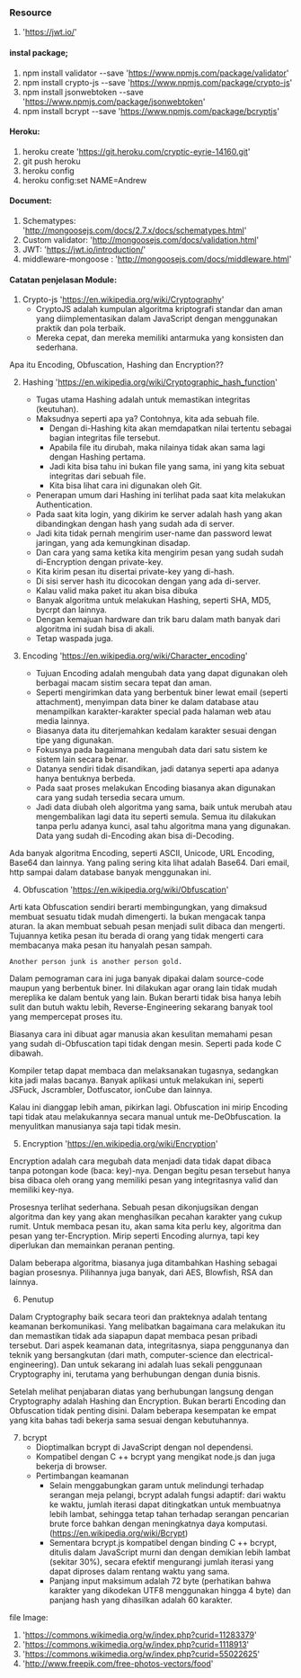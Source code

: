### Resource

1. 'https://jwt.io/'

#### instal package;
1. npm install validator --save 'https://www.npmjs.com/package/validator'
2. npm install crypto-js --save 'https://www.npmjs.com/package/crypto-js'
3. npm install jsonwebtoken --save 'https://www.npmjs.com/package/jsonwebtoken'
4. npm install bcrypt --save 'https://www.npmjs.com/package/bcryptjs'

#### Heroku: 
1. heroku create 'https://git.heroku.com/cryptic-eyrie-14160.git'
2. git push heroku
3. heroku config
4. heroku config:set NAME=Andrew

#### Document:
1. Schematypes: 'http://mongoosejs.com/docs/2.7.x/docs/schematypes.html'
2. Custom validator: 'http://mongoosejs.com/docs/validation.html'
3. JWT: 'https://jwt.io/introduction/'
4. middleware-mongoose : 'http://mongoosejs.com/docs/middleware.html'

#### Catatan penjelasan Module:
1. Crypto-js 'https://en.wikipedia.org/wiki/Cryptography'
    - CryptoJS adalah kumpulan algoritma kriptografi standar dan aman yang diimplementasikan dalam JavaScript dengan menggunakan praktik dan pola terbaik. 
    - Mereka cepat, dan mereka memiliki antarmuka yang konsisten dan sederhana.

Apa itu Encoding, Obfuscation, Hashing dan Encryption??

2. Hashing 'https://en.wikipedia.org/wiki/Cryptographic_hash_function'
    - Tugas utama Hashing adalah untuk memastikan integritas (keutuhan). 
    - Maksudnya seperti apa ya? Contohnya, kita ada sebuah file. 
        - Dengan di-Hashing kita akan memdapatkan nilai tertentu sebagai bagian integritas file tersebut. 
        - Apabila file itu dirubah, maka nilainya tidak akan sama lagi dengan Hashing pertama. 
        - Jadi kita bisa tahu ini bukan file yang sama, ini yang kita sebuat integritas dari sebuah file. 
        - Kita bisa lihat cara ini digunakan oleh Git.
    - Penerapan umum dari Hashing ini terlihat pada saat kita melakukan Authentication. 
    - Pada saat kita login, yang dikirim ke server adalah hash yang akan dibandingkan dengan hash yang sudah ada di server. 
    - Jadi kita tidak pernah mengirim user-name dan password lewat jaringan, yang ada kemungkinan disadap.
    - Dan cara yang sama ketika kita mengirim pesan yang sudah sudah di-Encryption dengan private-key. 
    - Kita kirim pesan itu disertai private-key yang di-hash. 
    - Di sisi server hash itu dicocokan dengan yang ada di-server. 
    - Kalau valid maka paket itu akan bisa dibuka
    - Banyak algoritma untuk melakukan Hashing, seperti SHA, MD5, bycrpt dan lainnya. 
    - Dengan kemajuan hardware dan trik baru dalam math banyak dari algoritma ini sudah bisa di akali. 
    - Tetap waspada juga.

3. Encoding 'https://en.wikipedia.org/wiki/Character_encoding'

    - Tujuan Encoding adalah mengubah data yang dapat digunakan oleh berbagai macam sistim secara tepat dan aman.
    - Seperti mengirimkan data yang berbentuk biner lewat email (seperti attachment), menyimpan data biner ke dalam database atau menampilkan karakter-karakter special pada halaman web atau media lainnya. 
    - Biasanya data itu diterjemahkan kedalam karakter sesuai dengan tipe yang digunakan.
    - Fokusnya pada bagaimana mengubah data dari satu sistem ke sistem lain secara benar. 
    - Datanya sendiri tidak disandikan, jadi datanya seperti apa adanya hanya bentuknya berbeda. 
    - Pada saat proses melakukan Encoding biasanya akan digunakan cara yang sudah tersedia secara umum. 
    - Jadi data diubah oleh algoritma yang sama, baik untuk merubah atau mengembalikan lagi data itu seperti semula. Semua itu dilakukan tanpa perlu adanya kunci, asal tahu algoritma mana yang digunakan. Data yang sudah di-Encoding akan bisa di-Decoding.

Ada banyak algoritma Encoding, seperti ASCII, Unicode, URL Encoding, Base64 dan lainnya. Yang paling sering kita lihat adalah Base64. Dari email, http sampai dalam database banyak menggunakan ini.

4. Obfuscation 'https://en.wikipedia.org/wiki/Obfuscation'

Arti kata Obfuscation sendiri berarti membingungkan, yang dimaksud membuat sesuatu tidak mudah dimengerti. Ia bukan mengacak tanpa aturan. Ia akan membuat sebuah pesan menjadi sulit dibaca dan mengerti. Tujuannya ketika pesan itu berada di orang yang tidak mengerti cara membacanya maka pesan itu hanyalah pesan sampah.

    Another person junk is another person gold.

Dalam pemograman cara ini juga banyak dipakai dalam source-code maupun yang berbentuk biner. Ini dilakukan agar orang lain tidak mudah mereplika ke dalam bentuk yang lain. Bukan berarti tidak bisa hanya lebih sulit dan butuh waktu lebih, Reverse-Engineering sekarang banyak tool yang mempercepat proses itu.

Biasanya cara ini dibuat agar manusia akan kesulitan memahami pesan yang sudah di-Obfuscation tapi tidak dengan mesin. Seperti pada kode C dibawah.

Kompiler tetap dapat membaca dan melaksanakan tugasnya, sedangkan kita jadi malas bacanya. Banyak aplikasi untuk melakukan ini, seperti JSFuck, Jscrambler, Dotfuscator, ionCube dan lainnya.

Kalau ini dianggap lebih aman, pikirkan lagi. Obfuscation ini mirip Encoding tapi tidak atau melakukannya secara manual untuk me-DeObfuscation. Ia menyulitkan manusianya saja tapi tidak mesin.

5. Encryption 'https://en.wikipedia.org/wiki/Encryption'

Encryption adalah cara megubah data menjadi data tidak dapat dibaca tanpa potongan kode (baca: key)-nya. Dengan begitu pesan tersebut hanya bisa dibaca oleh orang yang memiliki pesan yang integritasnya valid dan memiliki key-nya.

Prosesnya terlihat sederhana. Sebuah pesan dikonjugsikan dengan algoritma dan key yang akan menghasilkan pecahan karakter yang cukup rumit. Untuk membaca pesan itu, akan sama kita perlu key, algoritma dan pesan yang ter-Encryption. Mirip seperti Encoding alurnya, tapi key diperlukan dan memainkan peranan penting.

Dalam beberapa algoritma, biasanya juga ditambahkan Hashing sebagai bagian prosesnya. Pilihannya juga banyak, dari AES, Blowfish, RSA dan lainnya.

6. Penutup

Dalam Cryptography baik secara teori dan prakteknya adalah tentang keamanan berkomunikasi. Yang melibatkan bagaimana cara melakukan itu dan memastikan tidak ada siapapun dapat membaca pesan pribadi tersebut. Dari aspek keamanan data, integritasnya, siapa penggunanya dan teknik yang bersangkutan (dari math, computer-science dan electrical-engineering). Dan untuk sekarang ini adalah luas sekali penggunaan Cryptography ini, terutama yang berhubungan dengan dunia bisnis.

Setelah melihat penjabaran diatas yang berhubungan langsung dengan Cryptography adalah Hashing dan Encryption. Bukan berarti Encoding dan Obfuscation tidak penting disini. Dalam beberapa kesempatan ke empat yang kita bahas tadi bekerja sama sesuai dengan kebutuhannya.

7. bcrypt
    - Dioptimalkan bcrypt di JavaScript dengan nol dependensi. 
    - Kompatibel dengan C ++ bcrypt yang mengikat node.js dan juga bekerja di browser.
    - Pertimbangan keamanan
        - Selain menggabungkan garam untuk melindungi terhadap serangan meja pelangi, bcrypt adalah fungsi adaptif: dari waktu ke waktu, jumlah iterasi dapat ditingkatkan untuk membuatnya lebih lambat, sehingga tetap tahan terhadap serangan pencarian brute force bahkan dengan meningkatnya daya komputasi. (https://en.wikipedia.org/wiki/Bcrypt)
        - Sementara bcrypt.js kompatibel dengan binding C ++ bcrypt, ditulis dalam JavaScript murni dan dengan demikian lebih lambat (sekitar 30%), secara efektif mengurangi jumlah iterasi yang dapat diproses dalam rentang waktu yang sama.
        - Panjang input maksimum adalah 72 byte (perhatikan bahwa karakter yang dikodekan UTF8 menggunakan hingga 4 byte) dan panjang hash yang dihasilkan adalah 60 karakter.

file Image:
1. 'https://commons.wikimedia.org/w/index.php?curid=11283379'
2. 'https://commons.wikimedia.org/w/index.php?curid=1118913'
3. 'https://commons.wikimedia.org/w/index.php?curid=55022625'
4. 'http://www.freepik.com/free-photos-vectors/food'
